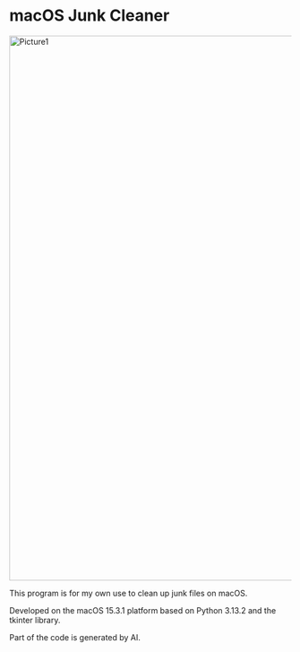 # macOS Junk Cleaner

<img width="972" alt="Picture1" src="https://github.com/user-attachments/assets/ec1171e9-80ea-4f70-91d0-58162aebb659" />

This program is for my own use to clean up junk files on macOS. 

Developed on the macOS 15.3.1 platform based on Python 3.13.2 and the tkinter library. 

Part of the code is generated by AI. 

